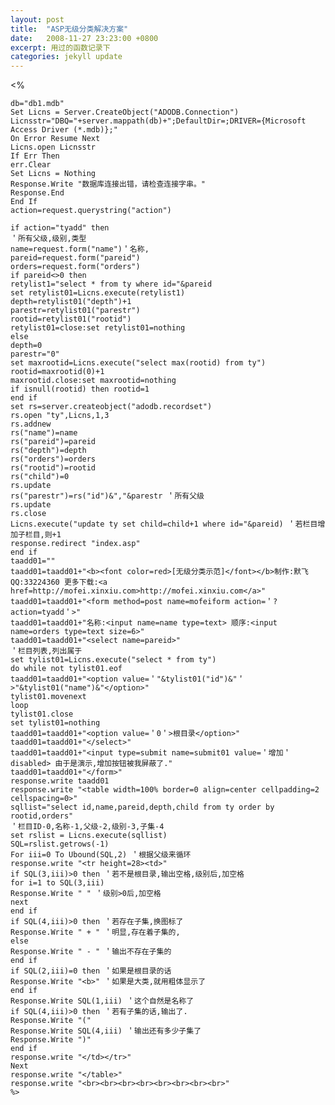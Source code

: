 ```yaml
---
layout: post
title:  "ASP无级分类解决方案"
date:   2008-11-27 23:23:00 +0800
excerpt: 用过的函数记录下
categories: jekyll update
---   
```

<!--markdown-->    <%
    db="db1.mdb"
    Set Licns = Server.CreateObject("ADODB.Connection") 
    Licnsstr="DBQ="+server.mappath(db)+";DefaultDir=;DRIVER={Microsoft Access Driver (*.mdb)};" 
    On Error Resume Next
    Licns.open Licnsstr
    If Err Then
    err.Clear
    Set Licns = Nothing
    Response.Write "数据库连接出错，请检查连接字串。"
    Response.End
    End If
    action=request.querystring("action")


<!--more-->


    if action="tyadd" then
    ＇所有父级,级别,类型
    name=request.form("name")＇名称,
    pareid=request.form("pareid")
    orders=request.form("orders")
    if pareid<>0 then
    retylist1="select * from ty where id="&pareid
    set retylist01=Licns.execute(retylist1)
    depth=retylist01("depth")+1
    parestr=retylist01("parestr")
    rootid=retylist01("rootid")
    retylist01=close:set retylist01=nothing
    else
    depth=0
    parestr="0"
    set maxrootid=Licns.execute("select max(rootid) from ty")
    rootid=maxrootid(0)+1
    maxrootid.close:set maxrootid=nothing
    if isnull(rootid) then rootid=1
    end if
    set rs=server.createobject("adodb.recordset")
    rs.open "ty",Licns,1,3
    rs.addnew
    rs("name")=name
    rs("pareid")=pareid
    rs("depth")=depth
    rs("orders")=orders
    rs("rootid")=rootid
    rs("child")=0
    rs.update
    rs("parestr")=rs("id")&","&parestr ＇所有父级
    rs.update
    rs.close
    Licns.execute("update ty set child=child+1 where id="&pareid) ＇若栏目增加子栏目,则+1
    response.redirect "index.asp"
    end if
    taadd01=""
    taadd01=taadd01+"<b><font color=red>[无级分类示范]</font></b>制作:默飞 QQ:33224360 更多下载:<a href=http://mofei.xinxiu.com>http://mofei.xinxiu.com</a>"
    taadd01=taadd01+"<form method=post name=mofeiform action=＇?action=tyadd＇>"
    taadd01=taadd01+"名称:<input name=name type=text> 顺序:<input name=orders type=text size=6>"
    taadd01=taadd01+"<select name=pareid>"
    ＇栏目列表,列出属于
    set tylist01=Licns.execute("select * from ty")
    do while not tylist01.eof
    taadd01=taadd01+"<option value=＇"&tylist01("id")&"＇>"&tylist01("name")&"</option>"
    tylist01.movenext
    loop
    tylist01.close
    set tylist01=nothing
    taadd01=taadd01+"<option value=＇0＇>根目录</option>"
    taadd01=taadd01+"</select>"
    taadd01=taadd01+"<input type=submit name=submit01 value=＇增加＇ disabled> 由于是演示,增加按钮被我屏蔽了."
    taadd01=taadd01+"</form>"
    response.write taadd01
    response.write "<table width=100% border=0 align=center cellpadding=2 cellspacing=0>"
    sqllist="select id,name,pareid,depth,child from ty order by rootid,orders"
    ＇栏目ID-0,名称-1,父级-2,级别-3,子集-4
    set rslist = Licns.execute(sqllist)
    SQL=rslist.getrows(-1)
    For iii=0 To Ubound(SQL,2) ＇根据父级来循环
    response.write "<tr height=28><td>"
    if SQL(3,iii)>0 then ＇若不是根目录,输出空格,级别后,加空格
    for i=1 to SQL(3,iii)
    Response.Write " " ＇级别>0后,加空格
    next
    end if
    if SQL(4,iii)>0 then ＇若存在子集,换图标了
    Response.Write " + " ＇明显,存在着子集的,
    else
    Response.Write " - " ＇输出不存在子集的
    end if
    if SQL(2,iii)=0 then ＇如果是根目录的话
    Response.Write "<b>" ＇如果是大类,就用粗体显示了
    end if
    Response.Write SQL(1,iii) ＇这个自然是名称了
    if SQL(4,iii)>0 then ＇若有子集的话,输出了.
    Response.Write "("
    Response.Write SQL(4,iii) ＇输出还有多少子集了
    Response.Write ")"
    end if
    response.write "</td></tr>"
    Next
    response.write "</table>"
    response.write "<br><br><br><br><br><br><br><br>"
    %> 
